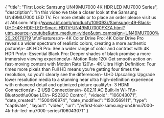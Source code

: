 {
    "title": "First Look: Samsung UN49MU7000 4K HDR LED MU7000 Series",
    "description": "In this video we take a closer look at the Samsung UN49MU7000 LED TV.  For more details or to place an order please visit us at Abt.com: http:\/\/www.abt.com\/product\/109093\/Samsung-49-Black-UHD-4K-HDR-LED-Smart-HDTV-UN49MU7000FXZA.html?utm_source=youtube&utm_medium=video&utm_campaign=UN49MU7000%20_20170719 \n\nFeatures:\n- 4K Color Drive Pro: 4K Color Drive Pro reveals a wider spectrum of realistic colors, creating a more authentic picture\n- 4K HDR Pro: See a wider range of color and contrast with 4K HDR Pro\n- Essential Black Pro: Deeper shades of black promise a more immersive viewing experience\n- Motion Rate 120: Get smooth action on fast-moving content with Motion Rate 120\n- 4K Ultra High Definition: Four times more pixels than Full HD means you're getting four times the resolution, so you'll clearly see the difference\n- UHD Upscaling: Upgrade lower resolution media to a stunning near ultra high-definition experience with enhanced detail and optimized picture quality\n- 3 HDMI Connections\n- 2 USB Connections\n- 802.11 AC Built-In Wi-Fi\n- Bluetooth\u00ae LE\n- RS232C Control",
    "videoid": "106043071",
    "date_created": "1500496974",
    "date_modified": "1500569111",
    "type": "captivate",
    "layout": "video",
    "url": "\/v\/first-look-samsung-un49mu7000-4k-hdr-led-mu7000-series\/106043071"
}